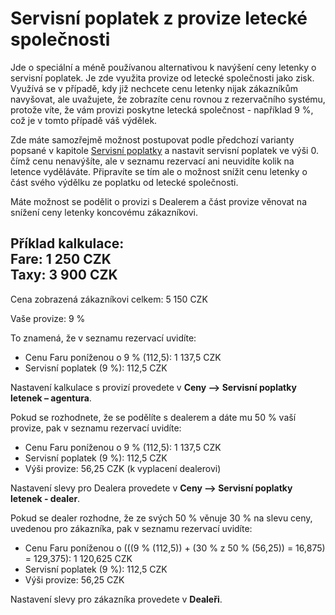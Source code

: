 # Servisní poplatek z provize letecké společnosti

Jde o speciální a méně používanou alternativou k navýšení ceny letenky o servisní poplatek. Je zde využita provize od letecké společnosti jako zisk. Využívá se v případě, kdy již nechcete cenu letenky nijak zákazníkům navyšovat, ale uvažujete, že zobrazíte cenu rovnou z rezervačního systému, protože víte, že vám provizi poskytne letecká společnost - například 9 %, což je v tomto případě váš výdělek.

Zde máte samozřejmě možnost postupovat podle předchozí varianty popsané v kapitole [Servisní poplatky](../zakladni-nastaveni/untitled.md) a nastavit servisní poplatek ve výši 0. čímž cenu nenavýšíte, ale v seznamu rezervací ani neuvidíte kolik na letence vyděláváte. Připravíte se tím ale o možnost snížit cenu letenky o část svého výdělku ze poplatku od letecké společnosti.

Máte možnost se podělit o provizi s Dealerem a část provize věnovat na snížení ceny letenky koncovému zákazníkovi.

Příklad kalkulace:  
Fare: 1 250 CZK  
Taxy: 3 900 CZK  
------------------------------

Cena zobrazená zákazníkovi celkem: 5 150 CZK

Vaše provize: 9 %

To znamená, že v seznamu rezervací uvidíte:

* Cenu Faru poníženou o 9 % \(112,5\): 1 137,5 CZK
* Servisní poplatek \(9 %\): 112,5 CZK

Nastavení kalkulace s provizí provedete v **Ceny –&gt; Servisní poplatky letenek – agentura**.

Pokud se rozhodnete, že se podělíte s dealerem a dáte mu 50 % vaší provize, pak v seznamu rezervací uvidíte:

* Cenu Faru poníženou o 9 % \(112,5\): 1 137,5 CZK
* Servisní poplatek \(9 %\): 112,5 CZK
* Výši provize: 56,25 CZK \(k vyplacení dealerovi\)

Nastavení slevy pro Dealera provedete v **Ceny –&gt; Servisní poplatky letenek - dealer**.

Pokud se dealer rozhodne, že ze svých 50 % věnuje 30 % na slevu ceny, uvedenou pro zákazníka, pak v seznamu rezervací uvidíte:

* Cenu Faru poníženou o \(\(\(9 % \(112,5\)\) + \(30 % z 50 % \(56,25\)\) = 16,875\) = 129,375\): 1 120,625 CZK
* Servisní poplatek \(9 %\): 112,5 CZK
* Výši provize: 56,25 CZK

Nastavení slevy pro zákazníka provedete v **Dealeři**.

